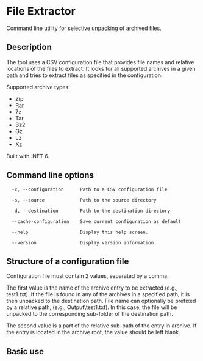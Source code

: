 # File Extractor

Command line utility for selective unpacking of archived files.

## Description

The tool uses a CSV configuration file that provides file names and relative locations of the files to extract. It looks for all supported archives in a given path and tries to extract files as specified in the configuration.

Supported archive types:
- Zip
- Rar
- 7z
- Tar
- Bz2
- Gz
- Lz
- Xz

Built with .NET 6.

## Command line options

```
  -c, --configuration      Path to a CSV configuration file

  -s, --source             Path to the source directory

  -d, --destination        Path to the destination directory

  --cache-configuration    Save current configuration as default

  --help                   Display this help screen.

  --version                Display version information.
```

## Structure of a configuration file

Configuration file must contain 2 values, separated by a comma.

The first value is the name of the archive entry to be extracted (e.g., test1.txt). If the file is found in any of the archives in a specified path, it is then unpacked to the destination path. File name can optionally be prefixed by a relative path, (e.g., Output\test1.txt). In this case, the file will be unpacked to the corresponding sub-folder of the destination path.

The second value is a part of the relative sub-path of the entry in archive. If the entry is located in the archive root, the value should be left blank.

## Basic use
